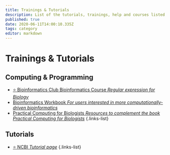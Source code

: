 ```yaml
---
title: Trainings & Tutorials
description: List of the tutorials, trainings, help and courses listed on this website
published: true
date: 2020-06-11T14:00:10.335Z
tags: category
editor: markdown
---
```


# Trainings & Tutorials

## Computing & Programming

- [:star: Bioinformatics Club Bioinformatics Course *Regular expression for Biology*](/trainings-tutorials/computing-programming/Bioinformatics-Club-Bioinformatics-Course/)
- [Bioinformatics Workbook *For users interested in more computationally-driven bioinformatics*](https://vdclab-wiki.herokuapp.com/en/trainings-tutorials/computing-programming/Bioinformatics-Workbook)
- [Practical Computing for Biologists *Resources to complement the book Practical Computing for Biologists*](https://vdclab-wiki.herokuapp.com/en/trainings-tutorials/computing-programming/Practical-Computing-for-Biologists)
{.links-list}

## Tutorials

- [:star: NCBI *Tutorial page*](https://vdclab-wiki.herokuapp.com/trainings-tutorials/tutorials/NCBI-tutorials/)
{.links-list}
